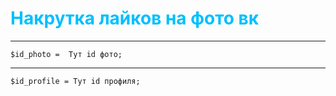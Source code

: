 # <span style="color: #00bfff">Накрутка лайков на фото вк</span>
---
	$id_photo =  Тут id фото;
---
	$id_profile = Тут id профиля;
